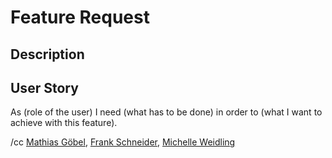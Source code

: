 # Feature Request

## Description

## User Story

As (role of the user) I need (what has to be done) in order to (what I want to achieve with this feature).

/cc [Mathias Göbel](https://gitlab.gwdg.de/mgoebel), [Frank Schneider](https://gitlab.gwdg.de/schneider210), [Michelle Weidling](https://gitlab.gwdg.de/mrodzis)
